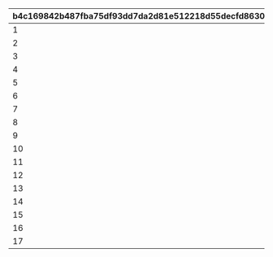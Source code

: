 |b4c169842b487fba75df93dd7da2d81e512218d55decfd8630d9ade5b9729489|4395f774607821f54114ad4bcf36d5b6e7928644d759d9efc6f1ea900ac2ceb4|7b09a4f2a672f3e48caaa86d72e3907b4c12a75e245b2d6cfc6c81c50239094b|3beaf5f5ea4d3929998efea3b12cd2dc58f517fece289c89fab5a101f219153c|b818845a0900a9256988e988aa6d98d69176a2a463f8132521a8c07997fac78f|5d9726ee9ecd6cf6e1e397f83ebdea03755d2b238f6bcf4cf1b66253798924f4|63935b204105c8a363ce2e8fcad056f25aac8473b1c33aef0485b693114cc559|5fb4a1e5c5cebbaf55f6b6a1fdfe6f4ba542def8ebdaf1d2544af5c02184589d|63f2b2409d26652679a1f87574ff9c3f8101efea9f7655fbc141fc57a767e2ae|f29bd42beefe1bb964d4b945b341a10861035b66fbd98ea9b3795c86a1328265|fc699ec4dadc37d3b3ff423fe1c07f5e222fcca68b5f3875c7031a8c9c544c21|fa087683d74041cee34785bc6c0ec26df23e2dca24652ea83d6a3d1e797e49d9|
| --- | --- | --- | --- | --- | --- | --- | --- | --- | --- | --- | --- |
|1|234|25|0.05|21|0.025|17|0|0|0|0|0|
|2|225|24|0.05|20|0.025|16|0|0|0|0|0|
|3|216|23|0.05|19|0.025|15|0|0|0|0|0|
|4|207|22|0.05|18|0.025|14|0|0|0|0|0|
|5|198|21|0.05|17|0.025|13|0|0|0|0|0|
|6|189|20|0.05|16|0.025|12|0|0|0|0|0|
|7|180|19|0.05|15|0.025|11|0|0|0|0|0|
|8|171|18|0.05|14|0.025|10|0|0|0|0|0|
|9|161|17|0.05|13|0.025|9|0|0|0|0|0|
|10|152|16|0.05|12|0.025|8|0|0|0|0|0|
|11|143|15|0.05|11|0.025|7|0|0|0|0|0|
|12|134|14|0.05|10|0.025|6|0|0|0|0|0|
|13|125|13|0.05|9|0.025|5|0|0|0|0|0|
|14|116|12|0.05|8|0.025|4|0|0|0|0|0|
|15|107|11|0.05|7|0.025|3|0|0|0|0|0|
|16|101|10|0.05|6|0.025|2|0|0|0|0|0|
|17|1|0|0|0|0|0|0|0|0|0|0|